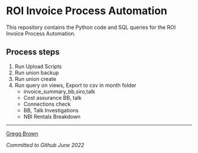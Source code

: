 # ROI Invoice Process Automation

This repository contains the Python code and SQL queries for the ROI Invoice Process Automation.

## Process steps

<ol>
    <li>Run Upload Scripts</li>
    <li>Run union backup</li>
    <li>Run union create</li>
    <li>Run query on views, Export to csv in month folder
        <ul>
            <li>invoice_summary_bb,siro,talk</li>
            <li>Cost assurance BB, talk</li>
            <li>Connections check</li>
            <li>BB, Talk Investigations</li>
            <li>NBI Rentals Breakdown</li>
        </ul>
    </li>
</ol>

---
[Gregg Brown][email]

*Committed to Github June 2022*

<!-- Links -->
[email]: mailto:gregg.brown@sky.uk